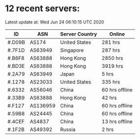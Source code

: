 # 12 recent servers:

Latest update at: Wed Jun 24 06:10:15 UTC 2020

| ID | ASN | Server Country | Online |
| -- | --- | -------------- | ------ |
| #.D09B | AS174 | United States | 281 hrs |
| #.7F1D | AS63949 | Singapore | 287 hrs |
| #.B6F8 | AS63888 | Hong Kong | 2850 hrs |
| #.BD3E | AS63888 | Hong Kong | 3919 hrs |
| #.2A79 | AS63949 | Japan | 5 hrs |
| #.1278 | AS23033 | United States | 335 hrs |
| #.6332 | AS56046 | China | 60 hrs offline |
| #.33B9 | AS63888 | Hong Kong | 42 hrs |
| #.F127 | AS136959 | China | 60 hrs offline |
| #.59B8 | AS24445 | China | 60 hrs offline |
| #.4CEF | AS4837 | China | 13 hrs offline |
| #.1F2B | AS49392 | Russia | 2 hrs |

